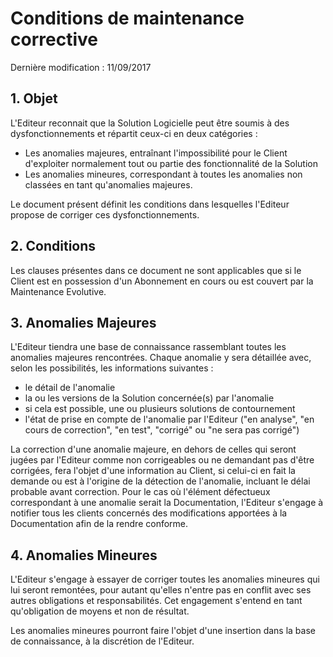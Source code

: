 # Conditions de maintenance corrective

Dernière modification : 11/09/2017

## 1\. Objet

L'Editeur reconnait que la Solution Logicielle peut être soumis à des dysfonctionnements et répartit ceux-ci en deux catégories :

- Les anomalies majeures, entraînant l'impossibilité pour le Client d'exploiter normalement tout ou partie des fonctionnalité de la Solution  
- Les anomalies mineures, correspondant à toutes les anomalies non classées en tant qu'anomalies majeures.

Le document présent définit les conditions dans lesquelles l'Editeur propose de corriger ces dysfonctionnements.

## 2\. Conditions

Les clauses présentes dans ce document ne sont applicables que si le Client est en possession d'un Abonnement en cours ou est couvert par la Maintenance Evolutive.

## 3\. Anomalies Majeures

L'Editeur tiendra une base de connaissance rassemblant toutes les anomalies majeures rencontrées. Chaque anomalie y sera détaillée avec, selon les possibilités, les informations suivantes :

- le détail de l'anomalie  
- la ou les versions de la Solution concernée(s) par l'anomalie  
- si cela est possible, une ou plusieurs solutions de contournement  
- l'état de prise en compte de l'anomalie par l'Editeur ("en analyse", "en cours de correction", "en test", "corrigé" ou "ne sera pas corrigé")

La correction d'une anomalie majeure, en dehors de celles qui seront jugées par l'Editeur comme non corrigeables ou ne demandant pas d'être corrigées, fera l'objet d'une information au Client, si celui-ci en fait la demande ou est à l'origine de la détection de l'anomalie, incluant le délai probable avant correction. Pour le cas où l'élément défectueux correspondant à une anomalie serait la Documentation, l'Editeur s'engage à notifier tous les clients concernés des modifications apportées à la Documentation afin de la rendre conforme.

## 4\. Anomalies Mineures

L'Editeur s'engage à essayer de corriger toutes les anomalies mineures qui lui seront remontées, pour autant qu'elles n'entre pas en conflit avec ses autres obligations et responsabilités. Cet engagement s'entend en tant qu'obligation de moyens et non de résultat.

Les anomalies mineures pourront faire l'objet d'une insertion dans la base de connaissance, à la discrétion de l'Editeur.
